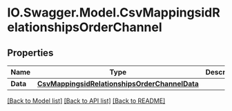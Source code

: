 # IO.Swagger.Model.CsvMappingsidRelationshipsOrderChannel
## Properties

Name | Type | Description | Notes
------------ | ------------- | ------------- | -------------
**Data** | [**CsvMappingsidRelationshipsOrderChannelData**](CsvMappingsidRelationshipsOrderChannelData.md) |  | [optional] 

[[Back to Model list]](../README.md#documentation-for-models) [[Back to API list]](../README.md#documentation-for-api-endpoints) [[Back to README]](../README.md)

